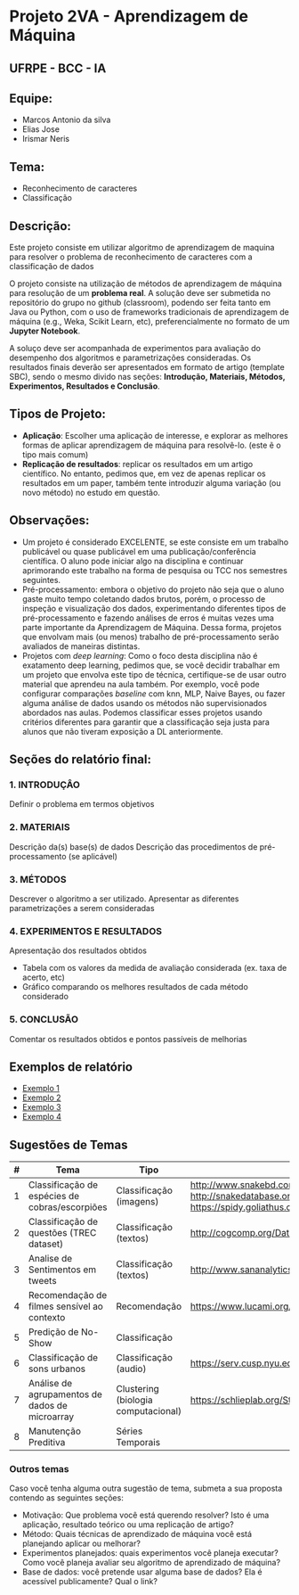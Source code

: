 # Projeto 2VA - Aprendizagem de Máquina				
## UFRPE - BCC - IA

## Equipe:
- Marcos Antonio da silva
- Elias Jose
- Irismar Neris

## Tema: 
- Reconhecimento de caracteres
- Classificação

## Descrição:				
Este projeto consiste em utilizar algoritmo de aprendizagem de maquina para resolver o problema de reconhecimento de caracteres com a classificação de dados    	 

O projeto consiste na utilização de métodos de aprendizagem de máquina para resolução de um **problema real**. A solução deve ser submetida no repositório do grupo no github (classroom), podendo ser feita tanto em Java ou Python, com o uso de frameworks tradicionais de aprendizagem de máquina (e.g., Weka, Scikit Learn, etc), preferencialmente no formato de um **Jupyter Notebook**. 

A soluço deve ser acompanhada de experimentos para avaliação do desempenho dos algoritmos e parametrizações consideradas. Os resultados finais deverão ser apresentados em formato de artigo (template SBC), sendo o mesmo divido nas seções: **Introdução, Materiais, Métodos, Experimentos, Resultados e Conclusão**.				
				
## Tipos de Projeto:				
- **Aplicação**: Escolher uma aplicação de interesse, e explorar as melhores formas de aplicar aprendizagem de máquina para resolvê-lo. (este ẽ o tipo mais comum)			
- **Replicação de resultados**: replicar os resultados em um artigo científico. No entanto, pedimos que, em vez de apenas replicar os resultados em um paper, também tente introduzir alguma variação (ou novo método) no estudo em questão.

## Observações:				
- Um projeto é considerado EXCELENTE, se este consiste em um trabalho publicável ou quase publicável em uma publicação/conferência científica. O aluno pode iniciar algo na disciplina e continuar aprimorando este trabalho na forma de pesquisa ou TCC nos semestres seguintes.                        			
- Pré-processamento: embora o objetivo do projeto não seja que o aluno gaste muito tempo coletando dados brutos, porém, o processo de inspeção e visualização dos dados, experimentando diferentes tipos de pré-processamento e fazendo análises de erros é muitas vezes uma parte importante da Aprendizagem de Máquina. Dessa forma, projetos que envolvam mais (ou menos) trabalho de pré-processamento serão avaliados de maneiras distintas.			
- Projetos com *deep learning*: Como o foco desta disciplina não é exatamento deep learning, pedimos que, se você decidir trabalhar em um projeto que envolva este tipo de técnica, certifique-se de usar outro material que aprendeu na aula também. Por exemplo, você pode configurar comparações *baseline* com knn, MLP, Naive Bayes, ou fazer alguma análise de dados usando os métodos não supervisionados abordados nas aulas. Podemos classificar esses projetos usando critérios diferentes para garantir que a classificação seja justa para alunos que não tiveram exposição a DL anteriormente.

## Seções do relatório final:	
### 1. INTRODUÇÂO
Definir o problema em termos objetivos

### 2. MATERIAIS
Descrição da(s) base(s) de dados
Descrição das procedimentos de pré-processamento (se aplicável)

### 3. MÉTODOS
Descrever o algoritmo a ser utilizado. 
Apresentar as diferentes parametrizações a serem consideradas

### 4. EXPERIMENTOS E RESULTADOS
Apresentação dos resultados obtidos
- Tabela com os valores da medida de avaliação considerada (ex. taxa de acerto, etc)
- Gráfico comparando os melhores resultados de cada método considerado

### 5. CONCLUSÃO
Comentar os resultados obtidos e pontos passíveis de melhorias

## Exemplos de relatório
- [Exemplo 1](http://cs229.stanford.edu/proj2014/Yun%20Xu,%20Xinhui%20Wu,%20Qinxia%20Wang,%20Sentiment%20Analysis%20of%20Yelp's%20Ratings%20Based%20on%20Text%20Reviews.pdf)
- [Exemplo 2](http://cs229.stanford.edu/proj2018/report/16.pdf)
- [Exemplo 3](http://www.lbd.dcc.ufmg.br/colecoes/eniac/2016/059.pdf)
- [Exemplo 4](https://portaldeconteudo.sbc.org.br/index.php/eniac/article/view/4477/4401)

## Sugestões de Temas
\# | Tema | Tipo | Dataset | Grupo 
--- | --- | --- | --- |--- 
1 | Classificação de espécies de cobras/escorpiões	 |  Classificação (imagens) | http://www.snakebd.com  <br> http://snakedatabase.org/  <br> https://spidy.goliathus.com/english/gallery-scorpions.php
2 | Classificação de questões (TREC dataset) | Classificação (textos) | http://cogcomp.org/Data/QA/QC/
3 | Analise de Sentimentos em tweets | Classificação (textos) | http://www.sananalytics.com/lab/twitter-sentiment/
4 | Recomendação de filmes sensível ao contexto | Recomendação | https://www.lucami.org/index.php/research/ldos-comoda-dataset/
5 | Predição de No-Show | Classificação | 
6 | Classificação de sons urbanos | Classificação (audio) | https://serv.cusp.nyu.edu/projects/urbansounddataset/
7 | Análise de agrupamentos de dados de microarray | Clustering (biologia computacional) | https://schlieplab.org/Static/Supplements/CompCancer/datasets.htm
8 | Manutenção Preditiva | Séries Temporais | 


### Outros temas
Caso você tenha alguma outra sugestão de tema, submeta a sua proposta contendo as seguintes seções:
- Motivação: Que problema você está querendo resolver? Isto é uma aplicação, resultado teórico ou uma replicação de artigo?
- Método: Quais técnicas de aprendizado de máquina você está planejando aplicar ou melhorar?
- Experimentos planejados: quais experimentos você planeja executar? Como você planeja avaliar seu algoritmo de aprendizado de máquina?
- Base de dados: você pretende usar alguma base de dados? Ela é acessível publicamente? Qual o link?

